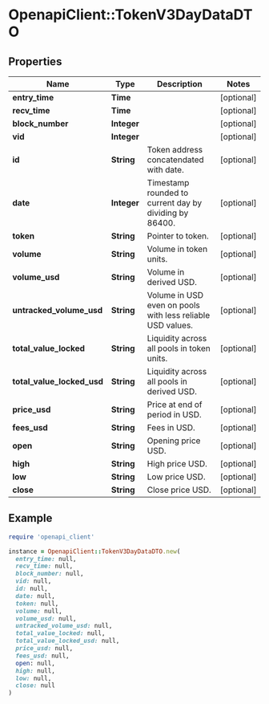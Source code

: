 # OpenapiClient::TokenV3DayDataDTO

## Properties

| Name | Type | Description | Notes |
| ---- | ---- | ----------- | ----- |
| **entry_time** | **Time** |  | [optional] |
| **recv_time** | **Time** |  | [optional] |
| **block_number** | **Integer** |  | [optional] |
| **vid** | **Integer** |  | [optional] |
| **id** | **String** | Token address concatendated with date. | [optional] |
| **date** | **Integer** | Timestamp rounded to current day by dividing by 86400. | [optional] |
| **token** | **String** | Pointer to token. | [optional] |
| **volume** | **String** | Volume in token units. | [optional] |
| **volume_usd** | **String** | Volume in derived USD. | [optional] |
| **untracked_volume_usd** | **String** | Volume in USD even on pools with less reliable USD values. | [optional] |
| **total_value_locked** | **String** | Liquidity across all pools in token units. | [optional] |
| **total_value_locked_usd** | **String** | Liquidity across all pools in derived USD. | [optional] |
| **price_usd** | **String** | Price at end of period in USD. | [optional] |
| **fees_usd** | **String** | Fees in USD. | [optional] |
| **open** | **String** | Opening price USD. | [optional] |
| **high** | **String** | High price USD. | [optional] |
| **low** | **String** | Low price USD. | [optional] |
| **close** | **String** | Close price USD. | [optional] |

## Example

```ruby
require 'openapi_client'

instance = OpenapiClient::TokenV3DayDataDTO.new(
  entry_time: null,
  recv_time: null,
  block_number: null,
  vid: null,
  id: null,
  date: null,
  token: null,
  volume: null,
  volume_usd: null,
  untracked_volume_usd: null,
  total_value_locked: null,
  total_value_locked_usd: null,
  price_usd: null,
  fees_usd: null,
  open: null,
  high: null,
  low: null,
  close: null
)
```

